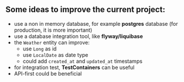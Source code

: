 ## Some ideas to improve the current project:

- use a non in memory database, for example **postgres** database (for production, it is more important)
- use a database integration tool, like **flyway/liquibase**
- the `Weather` entity can improve:
  - use `Long` as id
  - use `LocalDate` as date type
  - could add `created_at` and `updated_at` timestamps
- for integration test, **TestContainers** can be useful
- API-first could be beneficial